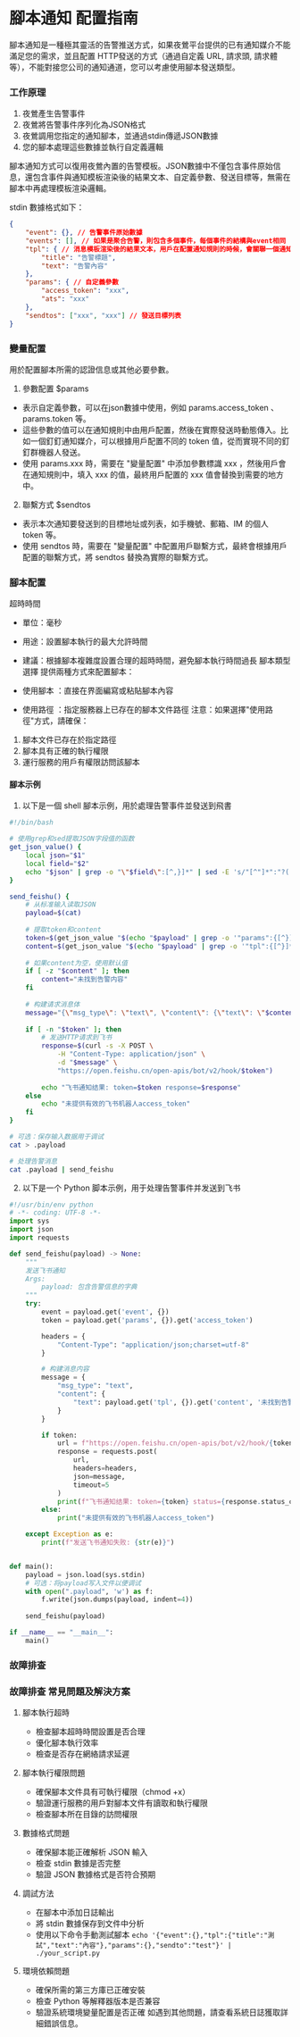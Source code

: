 # 腳本通知 配置指南
腳本通知是一種極其靈活的告警推送方式，如果夜鶯平台提供的已有通知媒介不能滿足您的需求，並且配置 HTTP發送的方式（通過自定義 URL, 請求頭, 請求體等），不能對接您公司的通知通道，您可以考慮使用腳本發送類型。

### 工作原理
1. 夜鶯產生告警事件
2. 夜鶯將告警事件序列化為JSON格式
3. 夜鶯調用您指定的通知腳本，並通過stdin傳遞JSON數據
4. 您的腳本處理這些數據並執行自定義邏輯

腳本通知方式可以復用夜鶯內置的告警模板。JSON數據中不僅包含事件原始信息，還包含事件與通知模板渲染後的結果文本、自定義參數、發送目標等，無需在腳本中再處理模板渲染邏輯。

stdin 數據格式如下：

```json
{
    "event": {}, // 告警事件原始數據
    "events": [], // 如果是聚合告警，則包含多個事件，每個事件的結構與event相同
    "tpl": { // 消息模板渲染後的結果文本，用戶在配置通知規則的時候，會關聯一個通知模板
        "title": "告警標題",
        "text": "告警內容"
    },
    "params": { // 自定義參數
        "access_token": "xxx",
        "ats": "xxx"
    },
    "sendtos": ["xxx", "xxx"] // 發送目標列表
}
```

### 變量配置
用於配置腳本所需的認證信息或其他必要參數。

1. 參數配置 $params
- 表示自定義參數，可以在json數據中使用，例如 params.access_token 、 params.token 等。
- 這些參數的值可以在通知規則中由用戶配置，然後在實際發送時動態傳入。比如一個釘釘通知媒介，可以根據用戶配置不同的 token 值，從而實現不同的釘釘群機器人發送。
- 使用 params.xxx 時，需要在 "變量配置" 中添加參數標識 xxx ，然後用戶會在通知規則中，填入 xxx 的值，最終用戶配置的 xxx 值會替換到需要的地方中。
2. 聯繫方式 $sendtos
- 表示本次通知要發送到的目標地址或列表，如手機號、郵箱、IM 的個人 token 等。
- 使用 sendtos 時，需要在 "變量配置" 中配置用戶聯繫方式，最終會根據用戶配置的聯繫方式，將 sendtos 替換為實際的聯繫方式。

### 腳本配置 

超時時間
- 單位：毫秒
- 用途：設置腳本執行的最大允許時間
- 建議：根據腳本複雜度設置合理的超時時間，避免腳本執行時間過長 腳本類型選擇
提供兩種方式來配置腳本：

- 使用腳本 ：直接在界面編寫或粘貼腳本內容
- 使用路徑 ：指定服務器上已存在的腳本文件路徑
注意：如果選擇"使用路徑"方式，請確保：

1. 腳本文件已存在於指定路徑
2. 腳本具有正確的執行權限
3. 運行服務的用戶有權限訪問該腳本

#### 腳本示例
1. 以下是一個 shell 腳本示例，用於處理告警事件並發送到飛書
```bash
#!/bin/bash

# 使用grep和sed提取JSON字段值的函数
get_json_value() {
    local json="$1"
    local field="$2"
    echo "$json" | grep -o "\"$field\":[^,}]*" | sed -E 's/"[^"]*":"?([^",}]*)"?.*/\1/'
}

send_feishu() {
    # 从标准输入读取JSON
    payload=$(cat)
    
    # 提取token和content
    token=$(get_json_value "$(echo "$payload" | grep -o '"params":{[^}]*}')" "access_token")
    content=$(get_json_value "$(echo "$payload" | grep -o '"tpl":{[^}]*}')" "content")
    
    # 如果content为空，使用默认值
    if [ -z "$content" ]; then
        content="未找到告警内容"
    fi
    
    # 构建请求消息体
    message="{\"msg_type\": \"text\", \"content\": {\"text\": \"$content\"}}"
    
    if [ -n "$token" ]; then
        # 发送HTTP请求到飞书
        response=$(curl -s -X POST \
            -H "Content-Type: application/json" \
            -d "$message" \
            "https://open.feishu.cn/open-apis/bot/v2/hook/$token")
        
        echo "飞书通知结果: token=$token response=$response"
    else
        echo "未提供有效的飞书机器人access_token"
    fi
}

# 可选：保存输入数据用于调试
cat > .payload

# 处理告警消息
cat .payload | send_feishu
```     

2. 以下是一个 Python 脚本示例，用于处理告警事件并发送到飞书
```python
#!/usr/bin/env python
# -*- coding: UTF-8 -*-
import sys
import json
import requests

def send_feishu(payload) -> None:
    """
    发送飞书通知
    Args:
        payload: 包含告警信息的字典
    """
    try:
        event = payload.get('event', {})
        token = payload.get('params', {}).get('access_token')

        headers = {
            "Content-Type": "application/json;charset=utf-8"
        }

        # 构建消息内容
        message = {
            "msg_type": "text",
            "content": {
                "text": payload.get('tpl', {}).get('content', '未找到告警内容')
            }
        }

        if token:
            url = f"https://open.feishu.cn/open-apis/bot/v2/hook/{token}"
            response = requests.post(
                url, 
                headers=headers, 
                json=message,
                timeout=5
            )
            print(f"飞书通知结果: token={token} status={response.status_code} response={response.text}")
        else:
            print("未提供有效的飞书机器人access_token")

    except Exception as e:
        print(f"发送飞书通知失败: {str(e)}")


def main():
    payload = json.load(sys.stdin)
    # 可选：将payload写入文件以便调试
    with open(".payload", 'w') as f:
        f.write(json.dumps(payload, indent=4))
    
    send_feishu(payload)

if __name__ == "__main__":
    main()
```     

### 故障排查
### 故障排查 常見問題及解決方案
1. 腳本執行超時
   - 檢查腳本超時時間設置是否合理
   - 優化腳本執行效率
   - 檢查是否存在網絡請求延遲
2. 腳本執行權限問題
   - 確保腳本文件具有可執行權限（chmod +x）
   - 驗證運行服務的用戶對腳本文件有讀取和執行權限
   - 檢查腳本所在目錄的訪問權限
3. 數據格式問題
   - 確保腳本能正確解析 JSON 輸入
   - 檢查 stdin 數據是否完整
   - 驗證 JSON 數據格式是否符合預期
4. 調試方法
   - 在腳本中添加日誌輸出
   - 將 stdin 數據保存到文件中分析
   - 使用以下命令手動測試腳本
    ```echo '{"event":{},"tpl":{"title":"測試","text":"內容"},"params":{},"sendto":"test"}' | ./your_script.py```

5. 環境依賴問題
   
   - 確保所需的第三方庫已正確安裝
   - 檢查 Python 等解釋器版本是否兼容
   - 驗證系統環境變量配置是否正確
如遇到其他問題，請查看系統日誌獲取詳細錯誤信息。
